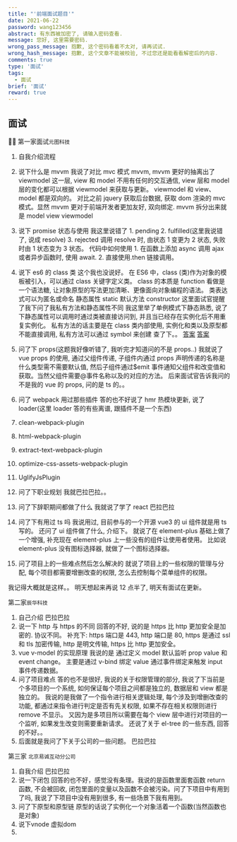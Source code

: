 ```yaml
---
title: "'前端面试题目'"
date: 2021-06-22
password: wang123456
abstract: 有东西被加密了, 请输入密码查看.
message: 您好, 这里需要密码.
wrong_pass_message: 抱歉, 这个密码看着不太对, 请再试试.
wrong_hash_message: 抱歉, 这个文章不能被校验, 不过您还是能看看解密后的内容.
comments: true
type: '面试'
tags:
  - 面试
brief: '面试'
reward: true
---
```


<!--more-->

## 面试

 第一家面试`元图科技`

1. 自我介绍流程
2. 说下什么是 mvvm
   我说了对比 mvc 模式 mvvm, mvvm 更好的抽离出了 viewmodel 这一层, view 和 model 不用有任何的交互通信, view 层和 model 层的变化都可以根据 viewmodel 来获取与更新。
   viewmodel 和 view、model 都是双向的。
   对比之前 jquery 获取后台数据, 获取 dom 渲染的 mvc 模式。显然 mvvm 更对于前端开发者更加友好, 双向绑定.
   mvvm 拆分出来就是 model view viewmodel
3. 说下 promise 状态与使用
   我这里说错了 1. pending 2. fulfilled(这里我说错了, 说成 resolve) 3. rejected
   调用 resolve 时, 由状态 1 变更为 2 状态, 失败时由 1 状态变为 3 状态。
   代码中如何使用 1. 在函数上添加 async 调用 ajax 或者异步函数时, 使用 await. 2. 直接使用.then 链接调用。
4. 说下 es6 的 class 类
   这个我也没说好。
   在 ES6 中，class (类)作为对象的模板被引入，可以通过 class 关键字定义类。
   class 的本质是 function
   看做是一个语法糖, 让对象原型的写法更加清晰、更像面向对象编程的语法。
   类表达式可以为匿名或命名
   静态属性 static
   默认方法 constructor
   这里面试官提醒了我下问了我私有方法和静态属性不同
   我这里举了单例模式下静态熟悉, 说了下静态属性可以调用时通过类被直接访问到, 并且当已经存在实例化后不用重复实例化。
   私有方法的话主要是在 class 类内部使用, 实例化和类以及原型都不能直接调用, 私有方法可以通过 symbol 来创建
   查了下。。
   [答案](https://segmentfault.com/a/1190000008606016)
   [答案](https://juejin.cn/post/6844903880174600205)

5. 问了下 props(这题我好像听错了, 我听完才知道问的不是 props..)
   我就说了 vue props 的使用, 通过父组件传递, 子组件内通过 props 声明传递的名称是什么类型需不需要默认值, 然后子组件通过$emit 事件通知父组件和改变值和获取。当然父组件需要@事件名称以及的对应的方法。
   后来面试官告诉我问的不是我的 vue 的 props, 问的是 ts 的。。
6. 问了 webpack 用过那些插件
   答的也不好说了 hmr 热模块更新, 说了 loader(这里 loader 答的有些离谱, 跟插件不是一个东西)
7. clean-webpack-plugin
8. html-webpack-plugin
9. extract-text-webpack-plugin
10. optimize-css-assets-webpack-plugin
11. UglifyJsPlugin
12. 问了下职业规划
    我就巴拉巴拉。。

13. 问了下辞职期间都做了什么
    我就说了学了 react 巴拉巴拉
14. 问了下有用过 ts 吗
    我说用过, 目前参与的一个开源 vue3 的 ui 组件就是用 ts 写的。
    还问了 ui 组件做了什么, 介绍下。
    就说了在 element-plus 基础上做了一个增强, 补充现在 element-plus 上一些没有的组件让使用者使用。
    比如说 element-plus 没有图标选择器, 就做了一个图标选择器。
15. 问了项目上的一些难点然后怎么解决的
    就说了项目上的一些权限的管理与分配, 每个项目都需要增删改查的权限, 怎么去控制每个菜单组件的权限。

我记得大概就是这样。。
明天想起来再说 12 点半了, 明天有面试在更新。

第二家`辰华科技`

1. 自己介绍
   巴拉巴拉
2. 说一下 http 与 https 的不同
   回答的不好, 说的是 https 比 http 更加安全是加密的.
   协议不同。
   补充下: https 端口是 443, http 端口是 80, https 是通过 ssl 和 tls 加密传输, http 是明文传输, https 比 http 更加安全。
3. vue v-model 的实现原理
   我说的是 通过定义 model 默认监听 prop value 和 event change。
   主要是通过 v-bind 绑定 value 通过事件绑定来触发 input 事件传递数据。
4. 问了项目难点
   答的也不是很好, 我说的关于权限管理的部分, 我说了下当前是个多项目的一个系统, 如何保证每个项目之间都是独立的, 数据层和 view 都是独立的。
   我说的是我做了一个指令进行相关逻辑处理, 每个涉及到增删改查的功能, 都通过来指令进行判定是否有先关权限, 如果不存在相关权限则进行 remove 不显示。
   又因为是多项目所以需要在每个 view 层中进行对项目的一个监听, 如果发生改变则需要重新请求。
   还说了关于 el-tree 的一些东西, 回答的不好。。
5. 后面就是我问了下关于公司的一些问题。
   巴拉巴拉

第三家 `北京易诚互动分公司`

1. 自我介绍
   巴拉巴拉
2. 说一下闭包
   回答的也不好，感觉没有条理。我说的是函数里面套函数 return 函数, 不会被回收, 闭包里面的变量以及函数不会被污染。问了下项目中有用到了吗, 我说了下项目中没有用到很多, 有一些场景下我有用到。
3. 问了下原型和原型链
 原型的话说了实例化一个对象活着一个函数(当然函数也是对象)
4. 说下vnode 虚拟dom
5. 

